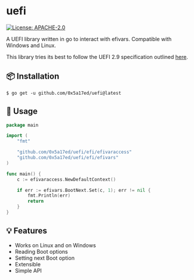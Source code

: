 # uefi

[![License: APACHE-2.0](https://img.shields.io/badge/license-APACHE--2.0-blue?style=flat-square)](https://www.apache.org/licenses/)

A UEFI library written in go to interact with efivars. Compatible with Windows and Linux.

This library tries its best to follow the UEFI 2.9 specification outlined [here](https://uefi.org/sites/default/files/resources/UEFI_Spec_2_9_2021_03_18.pdf).


## 📦 Installation

```console
$ go get -u github.com/0x5a17ed/uefi@latest
```


## 🤔 Usage

```go
package main

import (
	"fmt"

	"github.com/0x5a17ed/uefi/efi/efivaraccess"
	"github.com/0x5a17ed/uefi/efi/efivars"
)

func main() {
	c := efivaraccess.NewDefaultContext()

	if err := efivars.BootNext.Set(c, 1); err != nil {
		fmt.Println(err)
		return
	}
}
```


## 💡 Features
- Works on Linux and on Windows
- Reading Boot options
- Setting next Boot option
- Extensible
- Simple API
